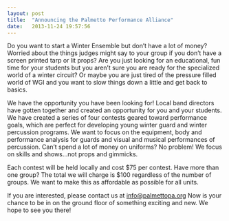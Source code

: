 ```yaml
---
layout: post
title:  "Announcing the Palmetto Performance Alliance"
date:   2013-11-24 19:57:56
---
```

Do you want to start a Winter Ensemble but don’t have a lot of money?  Worried about the things judges might say to your group if you don’t have a screen printed tarp or lit props?  Are you just looking for an educational, fun time for your students but you aren’t sure you are ready for the specialized world of a winter circuit? Or maybe you are just tired of the pressure filled world of WGI and you want to slow things down a little and get back to basics.

 We have the opportunity you have been looking for!
Local band directors have gotten together and created an opportunity for you and your students.  We have created a series of four contests geared toward performance goals, which are perfect for developing young winter guard and winter percussion programs.  We want to focus on the equipment, body and performance analysis for guards and visual and musical performances of percussion.  Can’t spend a lot of money on uniforms?  No problem!  We focus on skills and shows…not props and gimmicks.

Each contest will be held locally and cost $75 per contest.  Have more than one group?  The total we will charge is $100 regardless of the number of groups.  We want to make this as affordable as possible for all units.

If you are interested, please contact us at info@palmettopa.org  Now is your chance to be in on the ground floor of something exciting and new.  We hope to see you there!